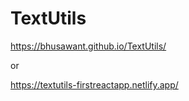# TextUtils

https://bhusawant.github.io/TextUtils/


or 


https://textutils-firstreactapp.netlify.app/
